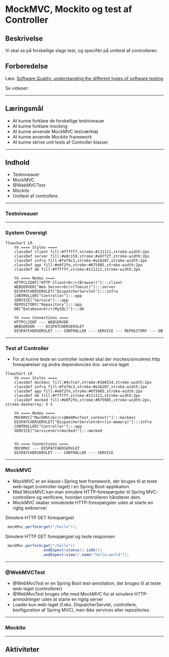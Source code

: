 
# MockMVC, Mockito og test af Controller

## Beskrivelse
Vi skal se på forskellige slags test, og specifikt på unittest af controlleren.
## Forberedelse
Læs: [Software Quality: understanding the different types of software testing](https://www.tuleap.org/software-quality-different-types-software-testing)

Se videoer:

---
## Læringsmål
- At kunne forklare de forskellige testniveauer
- At kunne forklare mocking
- At kunne anvende MockMVC testværktøj
- At kunne anvende Mockito framework
- At kunne skrive unit tests af Controller klasser

---
## Indhold
- Testniveauer
- MockMVC
- @WebMVCTest
- Mockito
- Unittest af controllere
---
### Testniveauer
---
### System Oversigt

```mermaid
flowchart LR
    %% ==== Styles ====
    classDef client fill:#ffffff,stroke:#111111,stroke-width:2px
    classDef server fill:#e8c159,stroke:#a97f2f,stroke-width:2px
    classDef infra fill:#fef9c3,stroke:#a16207,stroke-width:2px
    classDef app fill:#e0f2fe,stroke:#075985,stroke-width:2px
    classDef db fill:#ffffff,stroke:#111111,stroke-width:2px

    %% ==== Nodes ====
    HTTPCLIENT["HTTP Client<br/>(Browser)"]:::client
    WEBSERVER["Web Server<br/>(Tomcat)"]:::server
    DISPATCHERSERVLET["DispatcherServlet"]:::infra
    CONTROLLER["Controller"]:::app
    SERVICE["Service"]:::app
    REPOSITORY["Repository"]:::app
    DB["Database<br/>(MySQL)"]:::db

    %% ==== Connections ====
    HTTPCLIENT --- WEBSERVER
    WEBSERVER --- DISPATCHERSERVLET
    DISPATCHERSERVLET --- CONTROLLER --- SERVICE --- REPOSITORY --- DB
```
---
### Test af Controller
- For at kunne teste en controller isoleret skal der mockes/simuleres http forespørelser og andre dependencies dvs. service laget
  
```mermaid
flowchart LR
    %% ==== Styles ====
    classDef mockmvc fill:#dcfce7,stroke:#166534,stroke-width:2px
    classDef infra fill:#fef9c3,stroke:#a16207,stroke-width:2px
    classDef app fill:#e0f2fe,stroke:#075985,stroke-width:2px
    classDef db fill:#ffffff,stroke:#111111,stroke-width:2px
    classDef mocked fill:#e0f2fe,stroke:#075985,stroke-width:2px, stroke-dasharray: 5 5

    %% ==== Nodes ====
    MOCKMVC["MockMVC<br/>(@WebMvcTest context)"]:::mockmvc
    DISPATCHERSERVLET["DispatcherServlet<br>(in-memory)"]:::infra
    CONTROLLER["Controller"]:::app
    SERVICE["Service<br>(mocked)"]:::mocked


    %% ==== Connections ====
    MOCKMVC --- DISPATCHERSERVLET
    DISPATCHERSERVLET --- CONTROLLER --- SERVICE
```

---
### MockMVC

- MockMVC er en klasse i Spring test framework, der bruges til at teste web-laget (controller-laget) i en Spring Boot-applikation.
- Med MockMVC kan man simulere HTTP-forespørgsler til Spring MVC-controllere og verificere, hvordan controlleren håndterer dem.
- MockMVC skaber simulerede HTTP-forespørgsler uden at starte en rigtig webserver.

Simulere HTTP GET forespørgsel
```java
 mockMvc.perform(get("/hello"));
```

Simulere HTTP GET forespørgsel og teste responsen
```java
 mockMvc.perform(get("/hello"))
                .andExpect(status().isOk())
                .andExpect(view().name("hello-world"));
```
---
### @WebMVCTest

- @WebMvcTest er en Spring Boot test-annotation, der bruges til at teste web-laget (controllerer)
- @WebMvcTest bruges ofte med MockMVC for at simulere HTTP-anmodninger uden at starte en rigtig server
- Loader kun web-laget (f.eks. DispatcherServlet, controllere, konfiguration af Spring MVC), men ikke services eller repositories

---
### Mockito
___
## Aktiviteter










